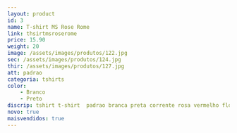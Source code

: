 ```yaml
---
layout: product
id: 3
name: T-shirt MS Rose Rome 
link: thsirtmsroserome
price: 15.90
weight: 20
image: /assets/images/produtos/122.jpg
sec: /assets/images/produtos/124.jpg
thir: /assets/images/produtos/127.jpg
att: padrao
categoria: tshirts
color:
    - Branco
    - Preto
discrip: tshirt t-shirt  padrao branca preta corrente rosa vermelho flor fotografia
novo: true
maisvendidos: true
---
```

